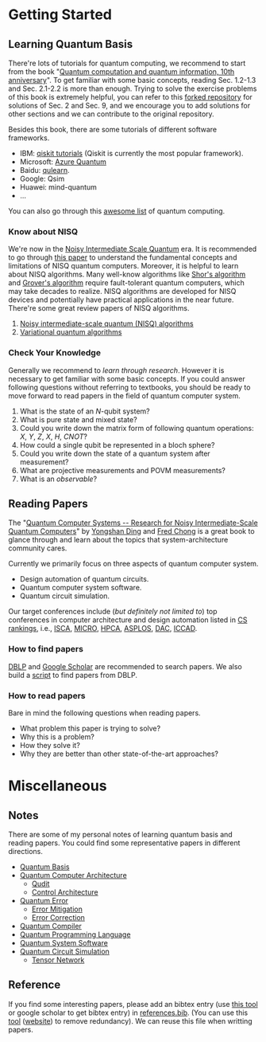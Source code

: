 # Getting Started

## Learning Quantum Basis

There're lots of tutorials for quantum computing, we recommend to start from the book "[Quantum computation and quantum information, 10th anniversary](https://github.com/Zhaoyilunnn/qcs/blob/main/doc/tutorials/Quantum%20computation%20and%20quantum%20information.pdf)". To get familiar with some basic concepts, reading Sec. 1.2-1.3 and Sec. 2.1-2.2 is more than enough. Trying to solve the exercise problems of this book is extremely helpful, you can refer to this [forked repository](https://github.com/Zhaoyilunnn/SolutionQCQINielsenChuang) for solutions of Sec. 2 and Sec. 9, and we encourage you to add solutions for other sections and we can contribute to the original repository.

Besides this book, there are some tutorials of different software frameworks.

- IBM: [qiskit tutorials](https://qiskit.org/documentation/tutorials.html) (Qiskit is currently the most popular framework).
- Microsoft: [Azure Quantum](https://learn.microsoft.com/en-us/azure/quantum/)
- Baidu: [qulearn](https://qulearn.baidu.com/).
- Google: Qsim
- Huawei: mind-quantum
- ...

You can also go through this [awesome list](https://github.com/desireevl/awesome-quantum-computing) of quantum computing.

### Know about NISQ
We're now in the [Noisy Intermediate Scale Quantum](http://arxiv.org/abs/1801.00862) era. It is recommended to go through [this paper](http://arxiv.org/abs/1801.00862) to understand the fundamental concepts and limitations of NISQ quantum computers. Moreover, it is helpful to learn about NISQ algorithms. Many well-know algorithms like [Shor's algorithm](https://doi.org/10.1137/S0036144598347011) and [Grover's algorithm](https://link.aps.org/doi/10.1103/PhysRevLett.79.325) require fault-tolerant quantum computers, which may take decades to realize. NISQ algorithms are developed for NISQ devices and potentially have practical applications in the near future.
There're some great review papers of NISQ algorithms.
1. [Noisy intermediate-scale quantum (NISQ) algorithms](http://arxiv.org/abs/2101.08448)
2. [Variational quantum algorithms](https://www.nature.com/articles/s42254-021-00348-9)

### Check Your Knowledge
Generally we recommend to *learn through research*. However it is necessary to get familiar with some basic concepts.
If you could answer following questions without referring to textbooks, you should be ready to move forward to read papers in the field of quantum computer system.
1. What is the state of an $N$-qubit system?
2. What is pure state and mixed state?
3. Could you write down the matrix form of following quantum operations: $X$, $Y$, $Z$, $X$, $H$, $CNOT$?
4. How could a single qubit be represented in a bloch sphere?
5. Could you write down the state of a quantum system after measurement?
6. What are projective measurements and POVM measurements?
7. What is an *observable*?

## Reading Papers
The "[Quantum Computer Systems -- Research for Noisy Intermediate-Scale Quantum Computers](https://github.com/Zhaoyilunnn/qcs/blob/main/doc/tutorials/Quantum%20Computer%20Systems.pdf)" by [Yongshan Ding](https://www.yongshanding.com/) and [Fred Chong](http://people.cs.uchicago.edu/~ftchong/) is a great book to glance through and learn about the topics that system-architecture community cares.

Currently we primarily focus on three aspects of quantum computer system.
 - Design automation of quantum circuits.
 - Quantum computer system software.
 - Quantum circuit simulation.

Our target conferences include (*but definitely not limited to*) top conferences in computer architecture and design automation listed in [CS rankings](https://csrankings.org/), i.e., [ISCA](https://csconferences.org/#ISCA), [MICRO](https://csconferences.org/#MICRO), [HPCA](https://csconferences.org/#HPCA), [ASPLOS](https://csconferences.org/#ASPLOS), [DAC](https://dblp.org/db/conf/dac/index.html), [ICCAD](https://dblp.org/db/conf/iccad/index.html).

### How to find papers
[DBLP](https://dblp.org/) and [Google Scholar](https://scholar.google.com/) are recommended to search papers. We also build a [script](https://github.com/Zhaoyilunnn/utils/tree/main/research) to find papers from DBLP.

### How to read papers
Bare in mind the following questions when reading papers.
 - What problem this paper is trying to solve?
 - Why this is a problem?
 - How they solve it?
 - Why they are better than other state-of-the-art approaches?

# Miscellaneous

## Notes
There are some of my personal notes of learning quantum basis and reading papers. You could find some representative papers in different directions.
 - [Quantum Basis](https://gist.github.com/Zhaoyilunnn/788c9eac3d8af18b3e3258e982505d40)
 - [Quantum Computer Architecture](https://gist.github.com/Zhaoyilunnn/4f050154941fb87b33d47c2d09aa23ae)
	 - [Qudit](https://gist.github.com/Zhaoyilunnn/4f050154941fb87b33d47c2d09aa23ae#multi-level)
  	 - [Control Architecture](https://gist.github.com/Zhaoyilunnn/4f050154941fb87b33d47c2d09aa23ae#control-processor)
 - [Quantum Error](https://gist.github.com/Zhaoyilunnn/1eb8a512f0c087b47a233c0720004994)
	 - [Error Mitigation](https://gist.github.com/Zhaoyilunnn/1eb8a512f0c087b47a233c0720004994#error-mitigation)
	 - [Error Correction](https://gist.github.com/Zhaoyilunnn/1eb8a512f0c087b47a233c0720004994#error-correction)
 - [Quantum Compiler](https://gist.github.com/Zhaoyilunnn/c3a031815ac43c5894b3b8cdf643775a)
 - [Quantum Programming Language](https://gist.github.com/Zhaoyilunnn/ddd4eeaeb475cd2b075fda176e4692c6)
 - [Quantum System Software](https://gist.github.com/Zhaoyilunnn/c43d40f895f57ce136b9b3701e7a5668)
 - [Quantum Circuit Simulation](https://gist.github.com/Zhaoyilunnn/07f5e6913dfa00fefbd4a8bff638f0bf)
	 - [Tensor Network](https://gist.github.com/Zhaoyilunnn/07f5e6913dfa00fefbd4a8bff638f0bf#tensor-network)

## Reference

If you find some interesting papers, please add an bibtex entry (use [this tool](https://www.doi2bib.org/) or google scholar to get bibtex entry) in [references.bib](https://github.com/Zhaoyilunnn/qcs/blob/master/doc/references.bib). (You can use this [tool](https://github.com/FlamingTempura/bibtex-tidy) ([website](https://flamingtempura.github.io/bibtex-tidy/)) to remove redundancy). We can reuse this file when writting papers.

<!--stackedit_data:
eyJoaXN0b3J5IjpbLTY0Mjc3NDIxMCwtMTE1OTQ2MTczNSwxMD
M3MzgzNDE4XX0=
-->
